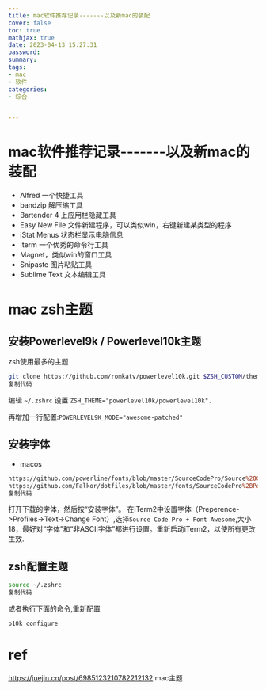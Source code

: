 ```yaml
---
title: mac软件推荐记录-------以及新mac的装配
cover: false
toc: true
mathjax: true
date: 2023-04-13 15:27:31
password:
summary:
tags:
- mac
- 软件
categories:
- 综合


---
```








# mac软件推荐记录-------以及新mac的装配

- Alfred 一个快捷工具
- bandzip 解压缩工具
- Bartender 4 上应用栏隐藏工具
- Easy New File 文件新建程序，可以类似win，右键新建某类型的程序
- iStat Menus 状态栏显示电脑信息
- Iterm 一个优秀的命令行工具
- Magnet，类似win的窗口工具
- Snipaste 图片粘贴工具
- Sublime Text 文本编辑工具







# mac zsh主题

## 安装Powerlevel9k / Powerlevel10k主题

zsh使用最多的主题

```bash
git clone https://github.com/romkatv/powerlevel10k.git $ZSH_CUSTOM/themes/powerlevel10k
复制代码
```

编辑 `~/.zshrc`  设置 `ZSH_THEME="powerlevel10k/powerlevel10k".`

再增加一行配置:`POWERLEVEL9K_MODE="awesome-patched"`

## 安装字体

- macos

```perl
https://github.com/powerline/fonts/blob/master/SourceCodePro/Source%20Code%20Pro%20for%20Powerline.otf
https://github.com/Falkor/dotfiles/blob/master/fonts/SourceCodePro%2BPowerline%2BAwesome%2BRegular.ttf
复制代码
```

打开下载的字体，然后按“安装字体”。 在iTerm2中设置字体（Preperence->Profiles->Text→Change Font）,选择`Source Code Pro + Font Awesome`,大小18，最好对“字体”和“非ASCII字体”都进行设置。重新启动iTerm2，以使所有更改生效.

## zsh配置主题

```bash
source ~/.zshrc
复制代码
```

或者执行下面的命令,重新配置

```
p10k configure
```







# ref

https://juejin.cn/post/6985123210782212132   mac主题